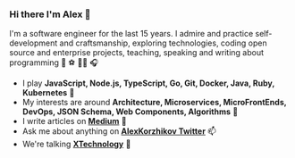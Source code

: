 ### Hi there I'm Alex 👋

<!-- About me -->
<p>
I'm a software engineer for the last 15 years. I admire and practice self-development and craftsmanship, exploring technologies, coding open source and enterprise projects, teaching, speaking and writing about programming 👋 ⚽️ 🧑‍💻 🎧
</p>

- I play **JavaScript, Node.js, TypeScript, Go, Git, Docker, Java, Ruby, Kubernetes** 🔭
- My interests are around **Architecture, Microservices, MicroFrontEnds, DevOps, JSON Schema, Web Components, Algorithms** 🌱
- I write articles on **[Medium](https://korzio.medium.com/)** 📝
- Ask me about anything on **[AlexKorzhikov Twitter](http://twitter.com/AlexKorzhikov)** 📫
- We're talking **[XTechnology](https://xtechnology.dev/)** 💬

